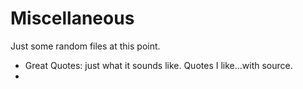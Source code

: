 # Miscellaneous

Just some random files at this point.

- Great Quotes: just what it sounds like. Quotes I like...with source.
- 